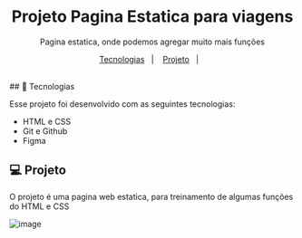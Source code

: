 <h1 align="center"> Projeto Pagina Estatica para viagens </h1>

<p align="center">
Pagina estatica, onde podemos agregar muito mais funções <br/>

<p align="center">
  <a href="#-tecnologias">Tecnologias</a>&nbsp;&nbsp;&nbsp;|&nbsp;&nbsp;&nbsp;
  <a href="#-projeto">Projeto</a>&nbsp;&nbsp;&nbsp;|&nbsp;&nbsp;&nbsp;
  
</p>

<br>
## 🚀 Tecnologias

Esse projeto foi desenvolvido com as seguintes tecnologias:

- HTML e CSS
- Git e Github
- Figma

## 💻 Projeto

O projeto é uma pagina web estatica, para treinamento de algumas funções do HTML e CSS

![image](https://github.com/RodolffoMacedo/projetostatico/assets/146378931/ba41d752-cd42-4a1b-a989-aa264a0311a4)


